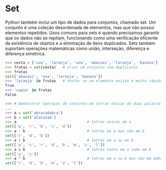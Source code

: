 # Set
Python também inclui um tipo de dados para conjuntos, chamado set. Um conjunto é uma coleção desordenada de elementos, mas que não possui elementos repetidos. Usos comuns para sets é quando precisamos garantir que os dados não se repitam, funcionando como uma verificação eficiente da existência de objetos e a eliminação de itens duplicados. Sets também suportam operações matemáticas como união, interseção, diferença e diferença simétrica.

```python
>>> cesta = ['uva', 'laranja', 'uva', 'abacaxi', 'laranja', 'banana']
>>> frutas = set(cesta)   # criar um conjunto sem duplicatas
>>> frutas
set(['abacaxi', 'uva', 'laranja', 'banana'])
>>> 'laranja' in frutas   # testar se um elemento existe é muito rápido
True
>>> 'capim' in frutas
False
```

```python
>>> # Demonstrar operaçes de conjunto em letras únicas de duas palavras
...
>>> a = set('abracadabra')
>>> b = set('alacazam')
>>> a                                # letras unicas em a
set(['a', 'r', 'b', 'c', 'd'])
>>> a - b                            # letras em a mas não em b
set(['r', 'd', 'b'])
>>> a | b                            # letras em a ou em b
set(['a', 'c', 'r', 'd', 'b', 'm', 'z', 'l'])
>>> a & b                            # letras tanto em a como em b
set(['a', 'c'])
>>> a ^ b                            # letras em a ou b mas não em ambos
set(['r', 'd', 'b', 'm', 'z', 'l'])
```
